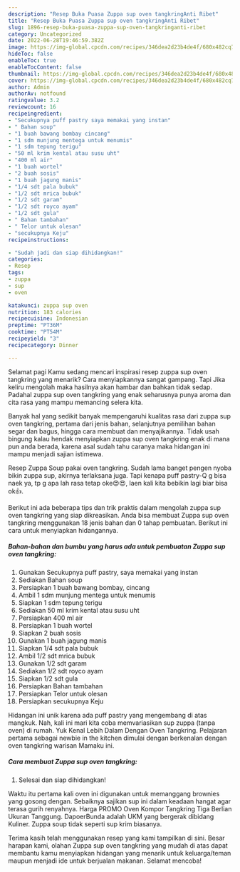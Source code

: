 ```yaml
---
description: "Resep Buka Puasa Zuppa sup oven tangkringAnti Ribet"
title: "Resep Buka Puasa Zuppa sup oven tangkringAnti Ribet"
slug: 1896-resep-buka-puasa-zuppa-sup-oven-tangkringanti-ribet
category: Uncategorized
date: 2022-06-28T19:46:59.382Z
image: https://img-global.cpcdn.com/recipes/346dea2d23b4de4f/680x482cq70/zuppa-sup-oven-tangkring-foto-resep-utama.jpg
hideToc: false
enableToc: true
enableTocContent: false
thumbnail: https://img-global.cpcdn.com/recipes/346dea2d23b4de4f/680x482cq70/zuppa-sup-oven-tangkring-foto-resep-utama.jpg
cover: https://img-global.cpcdn.com/recipes/346dea2d23b4de4f/680x482cq70/zuppa-sup-oven-tangkring-foto-resep-utama.jpg
author: Admin
authorAv: notfound
ratingvalue: 3.2
reviewcount: 16
recipeingredient:
- "Secukupnya puff pastry saya memakai yang instan"
- " Bahan soup"
- "1 buah bawang bombay cincang"
- "1 sdm munjung mentega untuk menumis"
- "1 sdm tepung terigu"
- "50 ml krim kental atau susu uht"
- "400 ml air"
- "1 buah wortel"
- "2 buah sosis"
- "1 buah jagung manis"
- "1/4 sdt pala bubuk"
- "1/2 sdt mrica bubuk"
- "1/2 sdt garam"
- "1/2 sdt royco ayam"
- "1/2 sdt gula"
- " Bahan tambahan"
- " Telor untuk olesan"
- "secukupnya Keju"
recipeinstructions:

- "Sudah jadi dan siap dihidangkan!"
categories:
- Resep
tags:
- zuppa
- sup
- oven

katakunci: zuppa sup oven 
nutrition: 183 calories
recipecuisine: Indonesian
preptime: "PT36M"
cooktime: "PT54M"
recipeyield: "3"
recipecategory: Dinner

---
```



Selamat pagi Kamu sedang mencari inspirasi resep zuppa sup oven tangkring yang menarik? Cara menyiapkannya sangat gampang. Tapi Jika keliru mengolah maka hasilnya akan hambar dan bahkan tidak sedap. Padahal zuppa sup oven tangkring yang enak seharusnya punya aroma dan cita rasa yang mampu memancing selera kita.


Banyak hal yang sedikit banyak mempengaruhi kualitas rasa dari zuppa sup oven tangkring, pertama dari jenis bahan, selanjutnya pemilihan bahan segar dan bagus, hingga cara membuat dan menyajikannya. Tidak usah bingung kalau hendak menyiapkan zuppa sup oven tangkring enak di mana pun anda berada, karena asal sudah tahu caranya maka hidangan ini mampu menjadi sajian istimewa.

Resep Zuppa Soup pakai oven tangkring. Sudah lama banget pengen nyoba bikin zuppa sup, akirnya terlaksana juga. Tapi kenapa puff pastry-Q g bisa naek ya, tp g apa lah rasa tetap oke😍😍, laen kali kita bebikin lagi biar bisa ok👍.


Berikut ini ada beberapa tips dan trik praktis dalam mengolah zuppa sup oven tangkring yang siap dikreasikan. Anda bisa membuat Zuppa sup oven tangkring menggunakan 18 jenis bahan dan 0 tahap pembuatan. Berikut ini cara untuk menyiapkan hidangannya.

<!--inarticleads1-->

##### Bahan-bahan dan bumbu yang harus ada untuk pembuatan Zuppa sup oven tangkring:

1. Gunakan Secukupnya puff pastry, saya memakai yang instan
1. Sediakan  Bahan soup
1. Persiapkan 1 buah bawang bombay, cincang
1. Ambil 1 sdm munjung mentega untuk menumis
1. Siapkan 1 sdm tepung terigu
1. Sediakan 50 ml krim kental atau susu uht
1. Persiapkan 400 ml air
1. Persiapkan 1 buah wortel
1. Siapkan 2 buah sosis
1. Gunakan 1 buah jagung manis
1. Siapkan 1/4 sdt pala bubuk
1. Ambil 1/2 sdt mrica bubuk
1. Gunakan 1/2 sdt garam
1. Sediakan 1/2 sdt royco ayam
1. Siapkan 1/2 sdt gula
1. Persiapkan  Bahan tambahan
1. Persiapkan  Telor untuk olesan
1. Persiapkan secukupnya Keju


Hidangan ini unik karena ada puff pastry yang mengembang di atas mangkuk. Nah, kali ini mari kita coba memvariasikan sup zuppa (tanpa oven) di rumah. Yuk Kenal Lebih Dalam Dengan Oven Tangkring. Pelajaran pertama sebagai newbie in the kitchen dimulai dengan berkenalan dengan oven tangkring warisan Mamaku ini. 

<!--inarticleads2-->

##### Cara membuat Zuppa sup oven tangkring:


1. Selesai dan siap dihidangkan!

Waktu itu pertama kali oven ini digunakan untuk memanggang brownies yang gosong dengan. Sebaiknya sajikan sup ini dalam keadaan hangat agar terasa gurih renyahnya. Harga PROMO Oven Kompor Tangkring Tiga Berlian Ukuran Tanggung. DapoerBunda adalah UKM yang bergerak dibidang Kuliner. Zuppa soup tidak seperti sup krim biasanya. 

Terima kasih telah menggunakan resep yang kami tampilkan di sini. Besar harapan kami, olahan Zuppa sup oven tangkring yang mudah di atas dapat membantu kamu menyiapkan hidangan yang menarik untuk keluarga/teman maupun menjadi ide untuk berjualan makanan. Selamat mencoba!
